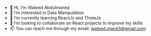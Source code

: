 - 👋 Hi, I’m Waleed Abdulmanea
- 👀 I’m interested in Data Manipulation 
- 🌱 I’m currently learning ReactJs and ThreeJs
- 💞️ I’m looking to collaborate on React projects to improve my skills
- 📫 You can reach me through my email: waleed.mane3@gmail.com

<!---
waleed-mane3/waleed-mane3 is a ✨ special ✨ repository because its `README.md` (this file) appears on your GitHub profile.
You can click the Preview link to take a look at your changes.
--->
